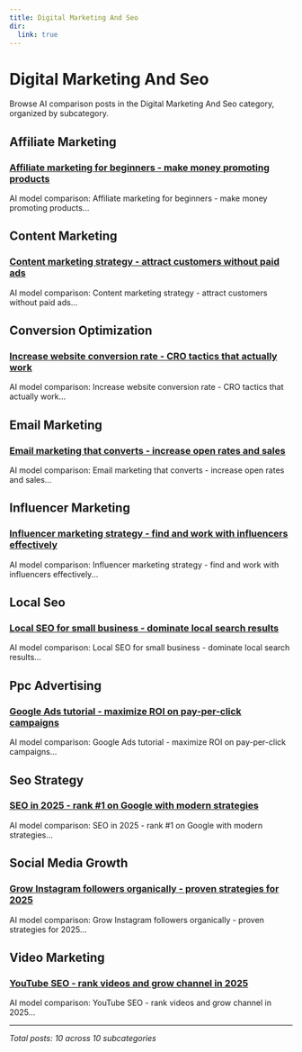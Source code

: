 ```yaml
---
title: Digital Marketing And Seo
dir:
  link: true
---
```


# Digital Marketing And Seo

Browse AI comparison posts in the Digital Marketing And Seo category, organized by subcategory.

## Affiliate Marketing

### [Affiliate marketing for beginners - make money promoting products](affiliate-marketing/claude-vs-deepseek-vs-mistral-affiliate-marketing-5995.md)

AI model comparison: Affiliate marketing for beginners - make money promoting products...

## Content Marketing

### [Content marketing strategy - attract customers without paid ads](content-marketing/deepseek-vs-gemini-vs-mistral-content-marketing-7980.md)

AI model comparison: Content marketing strategy - attract customers without paid ads...

## Conversion Optimization

### [Increase website conversion rate - CRO tactics that actually work](conversion-optimization/chatgpt-vs-deepseek-vs-grok-conversion-optimization-6527.md)

AI model comparison: Increase website conversion rate - CRO tactics that actually work...

## Email Marketing

### [Email marketing that converts - increase open rates and sales](email-marketing/chatgpt-vs-claude-vs-deepseek-email-marketing-8483.md)

AI model comparison: Email marketing that converts - increase open rates and sales...

## Influencer Marketing

### [Influencer marketing strategy - find and work with influencers effectively](influencer-marketing/claude-vs-grok-vs-mistral-influencer-marketing-8632.md)

AI model comparison: Influencer marketing strategy - find and work with influencers effectively...

## Local Seo

### [Local SEO for small business - dominate local search results](local-seo/chatgpt-vs-claude-vs-grok-local-seo-4544.md)

AI model comparison: Local SEO for small business - dominate local search results...

## Ppc Advertising

### [Google Ads tutorial - maximize ROI on pay-per-click campaigns](ppc-advertising/claude-vs-grok-vs-mistral-ppc-advertising-8202.md)

AI model comparison: Google Ads tutorial - maximize ROI on pay-per-click campaigns...

## Seo Strategy

### [SEO in 2025 - rank #1 on Google with modern strategies](seo-strategy/deepseek-vs-gemini-vs-mistral-seo-strategy-6395.md)

AI model comparison: SEO in 2025 - rank #1 on Google with modern strategies...

## Social Media Growth

### [Grow Instagram followers organically - proven strategies for 2025](social-media-growth/chatgpt-vs-gemini-vs-mistral-social-media-growth-5599.md)

AI model comparison: Grow Instagram followers organically - proven strategies for 2025...

## Video Marketing

### [YouTube SEO - rank videos and grow channel in 2025](video-marketing/chatgpt-vs-grok-vs-mistral-video-marketing-1937.md)

AI model comparison: YouTube SEO - rank videos and grow channel in 2025...

---

*Total posts: 10 across 10 subcategories*
